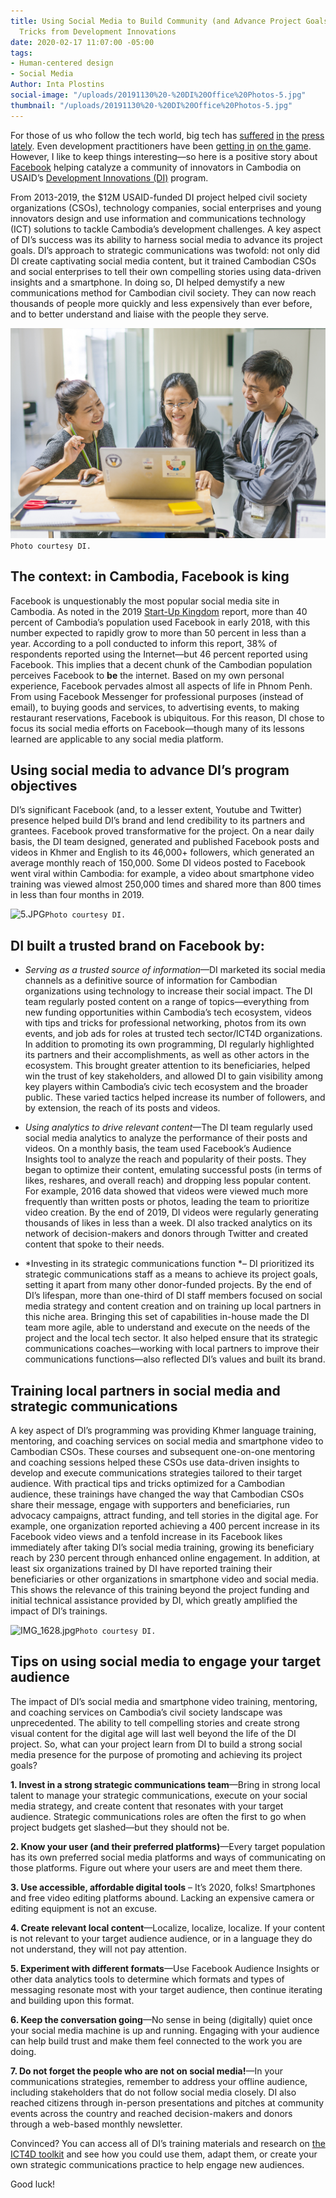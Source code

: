```yaml
---
title: Using Social Media to Build Community (and Advance Project Goals)—Tips and
  Tricks from Development Innovations
date: 2020-02-17 11:07:00 -05:00
tags:
- Human-centered design
- Social Media
Author: Inta Plostins
social-image: "/uploads/20191130%20-%20DI%20Office%20Photos-5.jpg"
thumbnail: "/uploads/20191130%20-%20DI%20Office%20Photos-5.jpg"
---
```


For those of us who follow the tech world, big tech has [suffered](https://nymag.com/intelligencer/2020/02/what-its-like-to-own-an-amazon-ring-doorbell-camera.html) [in](https://www.theverge.com/2020/2/6/21126970/apple-iphone-independent-repair-contract-search-audit) [the](https://www.ft.com/content/6ec3f6a6-4d56-11ea-95a0-43d18ec715f5) [press](https://www.marketwatch.com/story/heres-why-facebook-agreed-to-pay-550-million-privacy-settlement-to-illinois-2020-02-09) [lately](https://www.inc.com/jason-aten/microsoft-accidentally-exposed-250-million-customer-support-records-online-heres-what-you-should-know.html). Even development practitioners have been [getting in](https://www.ictworks.org/facebook-digital-development/#.Xkq6_ihKg2y) [on the game](https://www.devex.com/news/what-the-facebook-scandal-means-for-data-for-good-92425). However, I like to keep things interesting—so here is a positive story about [Facebook](https://www.facebook.com/) helping catalyze a community of innovators in Cambodia on USAID’s [Development Innovations (DI)](https://www.development-innovations.org/) program.

<!--more-->

From 2013-2019, the $12M USAID-funded DI project helped civil society organizations (CSOs), technology companies, social enterprises and young innovators design and use information and communications technology (ICT) solutions to tackle Cambodia’s development challenges. A key aspect of DI’s success was its ability to harness social media to advance its project goals. DI’s approach to strategic communications was twofold: not only did DI create captivating social media content, but it trained Cambodian CSOs and social enterprises to tell their own compelling stories using data-driven insights and a smartphone. In doing so, DI helped demystify a new communications method for Cambodian civil society. They can now reach thousands of people more quickly and less expensively than ever before, and to better understand and liaise with the people they serve.

![20191130 - DI Office Photos-5.jpg](/uploads/20191130%20-%20DI%20Office%20Photos-5.jpg)`Photo courtesy DI.`

## The context: in Cambodia, Facebook is king

Facebook is unquestionably the most popular social media site in Cambodia. As noted in the 2019 [Start-Up Kingdom](https://www.raintreecambodia.com/research) report, more than 40 percent of Cambodia’s population used Facebook in early 2018, with this number expected to rapidly grow to more than 50 percent in less than a year. According to a poll conducted to inform this report, 38% of respondents reported using the Internet—but 46 percent reported using Facebook. This implies that a decent chunk of the Cambodian population perceives Facebook to **be** the internet. Based on my own personal experience, Facebook pervades almost all aspects of life in Phnom Penh. From using Facebook Messenger for professional purposes (instead of email), to buying goods and services, to advertising events, to making restaurant reservations, Facebook is ubiquitous. For this reason, DI chose to focus its social media efforts on Facebook—though many of its lessons learned are applicable to any social media platform.

## Using social media to advance DI’s program objectives

DI’s significant Facebook (and, to a lesser extent, Youtube and Twitter) presence helped build DI’s brand and lend credibility to its partners and grantees. Facebook proved transformative for the project. On a near daily basis, the DI team designed, generated and published Facebook posts and videos in Khmer and English to its 46,000\+ followers, which generated an average monthly reach of 150,000. Some DI videos posted to Facebook went viral within Cambodia: for example, a video about smartphone video training was viewed almost 250,000 times and shared more than 800 times in less than four months in 2019.

![5.JPG](/uploads/5.JPG)`Photo courtesy DI.`

## DI built a trusted brand on Facebook by:

* *Serving as a trusted source of information*—DI marketed its social media channels as a definitive source of information for Cambodian organizations using technology to increase their social impact. The DI team regularly posted content on a range of topics—everything from new funding opportunities within Cambodia’s tech ecosystem, videos with tips and tricks for professional networking, photos from its own events, and job ads for roles at trusted tech sector/ICT4D organizations. In addition to promoting its own programming, DI regularly highlighted its partners and their accomplishments, as well as other actors in the ecosystem. This brought greater attention to its beneficiaries, helped win the trust of key stakeholders, and allowed DI to gain visibility among key players within Cambodia’s civic tech ecosystem and the broader public. These varied tactics helped increase its number of followers, and by extension, the reach of its posts and videos.

* *Using analytics to drive relevant content*—The DI team regularly used social media analytics to analyze the performance of their posts and videos. On a monthly basis, the team used Facebook’s Audience Insights tool to analyze the reach and popularity of their posts. They began to optimize their content, emulating successful posts (in terms of likes, reshares, and overall reach) and dropping less popular content. For example, 2016 data showed that videos were viewed much more frequently than written posts or photos, leading the team to prioritize video creation. By the end of 2019, DI videos were regularly generating thousands of likes in less than a week. DI also tracked analytics on its network of decision-makers and donors through Twitter and created content that spoke to their needs.

* \*Investing in its strategic communications function \*– DI prioritized its strategic communications staff as a means to achieve its project goals, setting it apart from many other donor-funded projects. By the end of DI’s lifespan, more than one-third of DI staff members focused on social media strategy and content creation and on training up local partners in this niche area. Bringing this set of capabilities in-house made the DI team more agile, able to understand and execute on the needs of the project and the local tech sector. It also helped ensure that its strategic communications coaches—working with local partners to improve their communications functions—also reflected DI’s values and built its brand.

## Training local partners in social media and strategic communications

A key aspect of DI’s programming was providing Khmer language training, mentoring, and coaching services on social media and smartphone video to Cambodian CSOs. These courses and subsequent one-on-one mentoring and coaching sessions helped these CSOs use data-driven insights to develop and execute communications strategies tailored to their target audience. With practical tips and tricks optimized for a Cambodian audience, these trainings have changed the way that Cambodian CSOs share their message, engage with supporters and beneficiaries, run advocacy campaigns, attract funding, and tell stories in the digital age. For example, one organization reported achieving a 400 percent increase in its Facebook video views and a tenfold increase in its Facebook likes immediately after taking DI’s social media training, growing its beneficiary reach by 230 percent through enhanced online engagement. In addition, at least six organizations trained by DI have reported training their beneficiaries or other organizations in smartphone video and social media. This shows the relevance of this training beyond the project funding and initial technical assistance provided by DI, which greatly amplified the impact of DI’s trainings.

![IMG_1628.jpg](/uploads/IMG_1628.jpg)`Photo courtesy DI.`

## Tips on using social media to engage your target audience

The impact of DI’s social media and smartphone video training, mentoring, and coaching services on Cambodia’s civil society landscape was unprecedented. The ability to tell compelling stories and create strong visual content for the digital age will last well beyond the life of the DI project. So, what can your project learn from DI to build a strong social media presence for the purpose of promoting and achieving its project goals?

**1. Invest in a strong strategic communications team**—Bring in strong local talent to manage your strategic communications, execute on your social media strategy, and create content that resonates with your target audience. Strategic communications roles are often the first to go when project budgets get slashed—but they should not be.

**2. Know your user (and their preferred platforms)**—Every target population has its own preferred social media platforms and ways of communicating on those platforms. Figure out where your users are and meet them there.

**3. Use accessible, affordable digital tools** – It’s 2020, folks! Smartphones and free video editing platforms abound. Lacking an expensive camera or editing equipment is not an excuse.

**4. Create relevant local content**—Localize, localize, localize. If your content is not relevant to your target audience audience, or in a language they do not understand, they will not pay attention.

**5. Experiment with different formats**—Use Facebook Audience Insights or other data analytics tools to determine which formats and types of messaging resonate most with your target audience, then continue iterating and building upon this format.

**6. Keep the conversation going**—No sense in being (digitally) quiet once your social media machine is up and running. Engaging with your audience can help build trust and make them feel connected to the work you are doing.

**7. Do not forget the people who are not on social media!**—In your communications strategies, remember to address your offline audience, including stakeholders that do not follow social media closely. DI also reached citizens through in-person presentations and pitches at community events across the country and reached decision-makers and donors through a web-based monthly newsletter.

Convinced? You can access all of DI’s training materials and research on [the ICT4D toolkit](https://www.development-innovations.org/ict4d-toolkit/) and see how you could use them, adapt them, or create your own strategic communications practice to help engage new audiences.

Good luck!